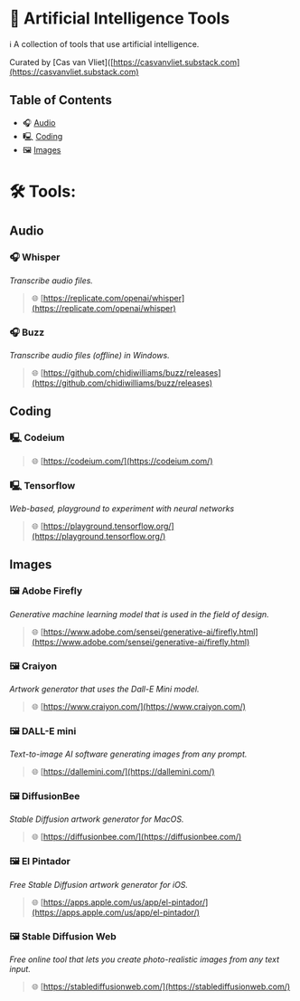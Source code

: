 # 🔧 Artificial Intelligence Tools

ℹ️ A collection of tools that use artificial intelligence.

Curated by [Cas van Vliet]([https://casvanvliet.substack.com](https://casvanvliet.substack.com)

## Table of Contents

- 🎧 [Audio](#audio)
- 🖳 [Coding](#coding)
- 🖼 [Images](#images)

# 🛠️ Tools:

## Audio

### 🎧 Whisper

*Transcribe audio files.*

> 🌐 [https://replicate.com/openai/whisper](https://replicate.com/openai/whisper)

### 🎧 Buzz

*Transcribe audio files (offline) in Windows.*

> 🌐 [https://github.com/chidiwilliams/buzz/releases](https://github.com/chidiwilliams/buzz/releases)

## Coding

### 🖳 Codeium

> 🌐 [https://codeium.com/](https://codeium.com/)

### 🖳 Tensorflow

*Web-based, playground to experiment with neural networks*

> 🌐 [https://playground.tensorflow.org/](https://playground.tensorflow.org/)

## Images

### 🖼 Adobe Firefly

*Generative machine learning model that is used in the field of design.*

> 🌐 [https://www.adobe.com/sensei/generative-ai/firefly.html](https://www.adobe.com/sensei/generative-ai/firefly.html)

### 🖼 Craiyon

*Artwork generator that uses the Dall-E Mini model.*

> 🌐 [https://www.craiyon.com/](https://www.craiyon.com/)

### 🖼 DALL-E mini

*Text-to-image AI software generating images from any prompt.*

> 🌐 [https://dallemini.com/](https://dallemini.com/)

### 🖼 DiffusionBee

*Stable Diffusion artwork generator for MacOS.*

> 🌐 [https://diffusionbee.com/](https://diffusionbee.com/)

### 🖼 El Pintador

*Free Stable Diffusion artwork generator for iOS.*

> 🌐 [https://apps.apple.com/us/app/el-pintador/](https://apps.apple.com/us/app/el-pintador/)

### 🖼 Stable Diffusion Web

*Free online tool that lets you create photo-realistic images from any text input.*

> 🌐 [https://stablediffusionweb.com/](https://stablediffusionweb.com/)
